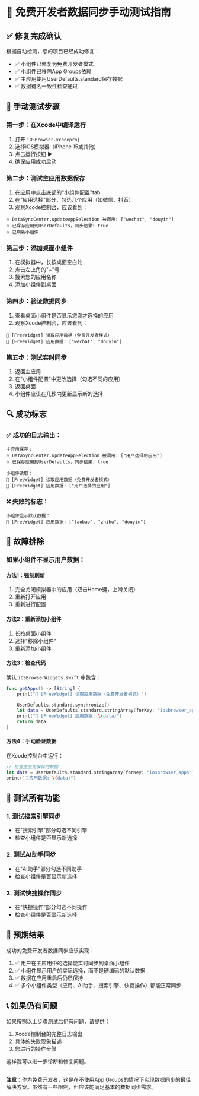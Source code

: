 # 🎯 免费开发者数据同步手动测试指南

## ✅ 修复完成确认

根据自动检测，您的项目已经成功修复：
- ✅ 小组件已修复为免费开发者模式
- ✅ 小组件已移除App Groups依赖  
- ✅ 主应用使用UserDefaults.standard保存数据
- ✅ 数据键名一致性检查通过

## 🚀 手动测试步骤

### 第一步：在Xcode中编译运行
1. 打开 `iOSBrowser.xcodeproj`
2. 选择iOS模拟器（iPhone 15或其他）
3. 点击运行按钮 ▶️
4. 确保应用成功启动

### 第二步：测试主应用数据保存
1. 在应用中点击底部的"小组件配置"tab
2. 在"应用选择"部分，勾选几个应用（如微信、抖音）
3. 观察Xcode控制台，应该看到：
```
🔥 DataSyncCenter.updateAppSelection 被调用: ["wechat", "douyin"]
🔥 已保存应用到UserDefaults，同步结果: true
🔥 已刷新小组件
```

### 第三步：添加桌面小组件
1. 在模拟器中，长按桌面空白处
2. 点击左上角的"+"号
3. 搜索您的应用名称
4. 添加小组件到桌面

### 第四步：验证数据同步
1. 查看桌面小组件是否显示您刚才选择的应用
2. 观察Xcode控制台，应该看到：
```
🔧 [FreeWidget] 读取应用数据（免费开发者模式）
🔧 [FreeWidget] 应用数据: ["wechat", "douyin"]
```

### 第五步：测试实时同步
1. 返回主应用
2. 在"小组件配置"中更改选择（勾选不同的应用）
3. 返回桌面
4. 小组件应该在几秒内更新显示新的选择

## 🔍 成功标志

### ✅ 成功的日志输出：
```
主应用保存：
🔥 DataSyncCenter.updateAppSelection 被调用: ["用户选择的应用"]
🔥 已保存应用到UserDefaults，同步结果: true

小组件读取：
🔧 [FreeWidget] 读取应用数据（免费开发者模式）
🔧 [FreeWidget] 应用数据: ["用户选择的应用"]
```

### ❌ 失败的标志：
```
小组件显示默认数据：
🔧 [FreeWidget] 应用数据: ["taobao", "zhihu", "douyin"]
```

## 🔧 故障排除

### 如果小组件不显示用户数据：

#### 方法1：强制刷新
1. 完全关闭模拟器中的应用（双击Home键，上滑关闭）
2. 重新打开应用
3. 重新进行配置

#### 方法2：重新添加小组件
1. 长按桌面小组件
2. 选择"移除小组件"
3. 重新添加小组件

#### 方法3：检查代码
确认 `iOSBrowserWidgets.swift` 中包含：
```swift
func getApps() -> [String] {
    print("🔧 [FreeWidget] 读取应用数据（免费开发者模式）")
    
    UserDefaults.standard.synchronize()
    let data = UserDefaults.standard.stringArray(forKey: "iosbrowser_apps") ?? ["taobao", "zhihu", "douyin"]
    print("🔧 [FreeWidget] 应用数据: \(data)")
    return data
}
```

#### 方法4：手动验证数据
在Xcode控制台中运行：
```swift
// 检查主应用保存的数据
let data = UserDefaults.standard.stringArray(forKey: "iosbrowser_apps")
print("主应用数据: \(data)")
```

## 📱 测试所有功能

### 1. 测试搜索引擎同步
- 在"搜索引擎"部分勾选不同引擎
- 检查小组件是否显示新选择

### 2. 测试AI助手同步  
- 在"AI助手"部分勾选不同助手
- 检查小组件是否显示新选择

### 3. 测试快捷操作同步
- 在"快捷操作"部分勾选不同操作
- 检查小组件是否显示新选择

## 🎯 预期结果

成功的免费开发者数据同步应该实现：
1. ✅ 用户在主应用中的选择能实时同步到桌面小组件
2. ✅ 小组件显示用户的实际选择，而不是硬编码的默认数据
3. ✅ 数据在应用重启后仍然保持
4. ✅ 多个小组件类型（应用、AI助手、搜索引擎、快捷操作）都能正常同步

## 📞 如果仍有问题

如果按照以上步骤测试后仍有问题，请提供：
1. Xcode控制台的完整日志输出
2. 具体的失败现象描述
3. 您进行的操作步骤

这样我可以进一步诊断和修复问题。

---

**注意**：作为免费开发者，这是在不使用App Groups的情况下实现数据同步的最佳解决方案。虽然有一些限制，但应该能满足基本的数据同步需求。
